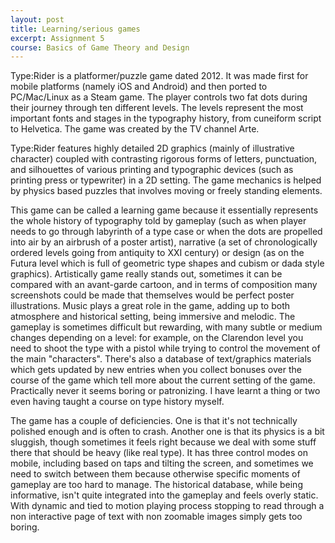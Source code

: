 ```yaml
---
layout: post
title: Learning/serious games
excerpt: Assignment 5
course: Basics of Game Theory and Design
---
```


Type:Rider is a platformer/puzzle game dated 2012. It was made first for mobile platforms (namely iOS and Android) and then ported to PC/Mac/Linux as a Steam game. The player controls two fat dots during their journey through ten different levels. The levels represent the most important fonts and stages in the typography history, from cuneiform script to Helvetica. The game was created by the TV channel Arte. 

Type:Rider features highly detailed 2D graphics (mainly of illustrative character) coupled with contrasting rigorous forms of letters, punctuation, and silhouettes of various printing and typographic devices (such as printing press or typewriter) in a 2D setting. The game mechanics is helped by physics based puzzles that involves moving or freely standing elements. 

This game can be called a learning game because it essentially represents the whole history of typography told by gameplay (such as when player needs to go through labyrinth of a type case or when the dots are propelled into air by an airbrush of a poster artist), narrative (a set of chronologically ordered levels going from antiquity to XXI century) or design (as on the Futura level which is full of geometric type shapes and cubism or dada style graphics). Artistically game really stands out, sometimes it can be compared with an avant-garde cartoon, and in terms of composition many screenshots could be made that themselves would be perfect poster illustrations. Music plays a great role in the game, adding up to both atmosphere and historical setting, being immersive and melodic. The gameplay is sometimes difficult but rewarding, with many subtle or medium changes depending on a level: for example, on the Clarendon level you need to shoot the type with a pistol while trying to control the movement of the main "characters". There's also a database of text/graphics materials which gets updated by new entries when you collect bonuses over the course of the game which tell more about the current setting of the game. Practically never it seems boring or patronizing. I have learnt a thing or two even having taught a course on type history myself. 

The game has a couple of deficiencies. One is that it's not technically polished enough and is often to crash. Another one is that its physics is a bit sluggish, though sometimes it feels right because we deal with some stuff there that should be heavy (like real type). It has three control modes on mobile, including based on taps and tilting the screen, and sometimes we need to switch between them because otherwise specific moments of gameplay are too hard to manage. The historical database, while being informative, isn't quite integrated into the gameplay and feels overly static. With dynamic and tied to motion playing process stopping to read through a non interactive page of text with non zoomable images simply gets too boring.